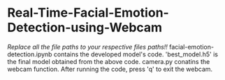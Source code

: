 # Real-Time-Facial-Emotion-Detection-using-Webcam
*Replace all the file paths to your respective files paths!!*
facial-emotion-detection.ipynb contains the developed model's code.
'best_model.h5' is the final model obtained from the above code.
camera.py conatins the webcam function. After running the code, press 'q' to exit the webcam.
